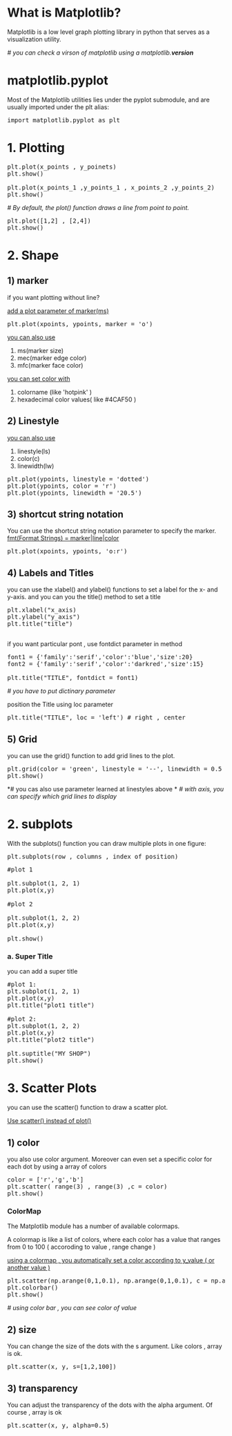 # What is Matplotlib?

Matplotlib is a low level graph plotting library in python that serves as a visualization utility.

*# you can check a virson of matplotlib using a matplotlib.__version__*

# matplotlib.pyplot

Most of the Matplotlib utilities lies under the pyplot submodule, and are usually imported under the plt alias:

<pre>import matplotlib.pyplot as plt</pre>

# 1. Plotting

<pre>
plt.plot(x_points , y_poinets)
plt.show()

plt.plot(x_points_1 ,y_points_1 , x_points_2 ,y_points_2)
plt.show()
</pre>

*# By default, the plot() function draws a line from point to point.*

<pre>
plt.plot([1,2] , [2,4])
plt.show()
</pre>

# 2. Shape
## 1) marker
if you want plotting without line?

[add a plot parameter of marker(ms) ]()
<pre>
plt.plot(xpoints, ypoints, marker = 'o')
</pre>

[you can also use ]()
1. ms(marker size)
2. mec(marker edge color)
3. mfc(marker face color)


[you can set color with]()
1. colorname (like 'hotpink' )
2. hexadecimal color values( like #4CAF50 )


## 2) Linestyle


[you can also use ]()
1. linestyle(ls)
2. color(c)
3. linewidth(lw)

<pre>
plt.plot(ypoints, linestyle = 'dotted')
plt.plot(ypoints, color = 'r')
plt.plot(ypoints, linewidth = '20.5')
</pre>

## 3)  shortcut string notation 

You can use the shortcut string notation parameter to specify the marker.
[fmt(Format Strings) = marker|line|color]()

<pre>
plt.plot(xpoints, ypoints, 'o:r')
</pre>

## 4) Labels and Titles 

 you can use the xlabel() and ylabel() functions to set a label for the x- and y-axis. and  you can you the title() method to set a title
 <pre>
plt.xlabel("x_axis)
plt.ylabel("y_axis")
plt.title("title")
 </pre>
 
if you want particular pont , use fontdict parameter in method 

<pre>
font1 = {'family':'serif','color':'blue','size':20}
font2 = {'family':'serif','color':'darkred','size':15}

plt.title("TITLE", fontdict = font1)
</pre>
*# you have to put dictinary parameter*

position the Title using loc parameter

<pre>
plt.title("TITLE", loc = 'left') # right , center
</pre>


## 5) Grid
you can use the grid() function to add grid lines to the plot.


<pre>
plt.grid(color = 'green', linestyle = '--', linewidth = 0.5 , axis = 'both')
plt.show()
</pre>
*# you cas also use parameter learned at linestyles above *
*# with axis, you can specify which grid lines to display*


# 2. subplots
With the subplots() function you can draw multiple plots in one figure:

<pre>
plt.subplots(row , columns , index_of_position)
</pre>


<pre>
#plot 1

plt.subplot(1, 2, 1)
plt.plot(x,y)

#plot 2

plt.subplot(1, 2, 2)
plt.plot(x,y)

plt.show()
</pre>


### a. Super Title
you can add a super title
<pre>
#plot 1:
plt.subplot(1, 2, 1)
plt.plot(x,y)
plt.title("plot1 title")

#plot 2:
plt.subplot(1, 2, 2)
plt.plot(x,y)
plt.title("plot2 title")

plt.suptitle("MY SHOP")
plt.show()
</pre>

# 3. Scatter Plots
you can use the scatter() function to draw a scatter plot.

[Use scatter() instead of plot()]()

## 1) color
you also use color argument.
Moreover can even set a specific color for each dot by using a array of colors


<pre>
color = ['r','g','b']
plt.scatter( range(3) , range(3) ,c = color)
plt.show()
</pre>


### ColorMap
The Matplotlib module has a number of available colormaps.

A colormap is like a list of colors, where each color has a value that ranges from 0 to 100 ( accoroding to value , range change )

[using a colormap , you automatically set a color according to y_value ( or another value )]()

<pre>
plt.scatter(np.arange(0,1,0.1), np.arange(0,1,0.1), c = np.arange(0,1,0.1), cmap='viridis')
plt.colorbar()
plt.show()
</pre>
*# using color bar , you can see color of value*

## 2) size
You can change the size of the dots with the s argument.
Like colors , array is ok.

<pre>
plt.scatter(x, y, s=[1,2,100])
</pre>

## 3) transparency

You can adjust the transparency of the dots with the alpha argument.
Of course , array is ok


<pre>
plt.scatter(x, y, alpha=0.5)
</pre>
